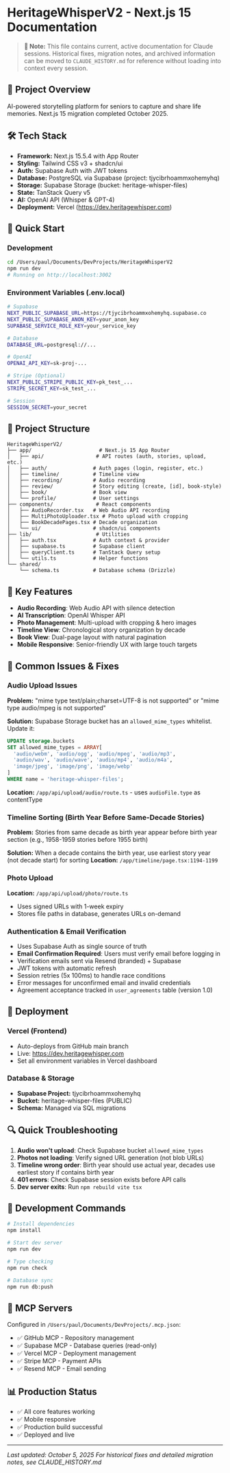 # HeritageWhisperV2 - Next.js 15 Documentation

> **📝 Note:** This file contains current, active documentation for Claude sessions. Historical fixes, migration notes, and archived information can be moved to `CLAUDE_HISTORY.md` for reference without loading into context every session.

## 🚀 Project Overview
AI-powered storytelling platform for seniors to capture and share life memories. Next.js 15 migration completed October 2025.

## 🛠️ Tech Stack
- **Framework:** Next.js 15.5.4 with App Router
- **Styling:** Tailwind CSS v3 + shadcn/ui
- **Auth:** Supabase Auth with JWT tokens
- **Database:** PostgreSQL via Supabase (project: tjycibrhoammxohemyhq)
- **Storage:** Supabase Storage (bucket: heritage-whisper-files)
- **State:** TanStack Query v5
- **AI:** OpenAI API (Whisper & GPT-4)
- **Deployment:** Vercel (https://dev.heritagewhisper.com)

## 🔧 Quick Start

### Development
```bash
cd /Users/paul/Documents/DevProjects/HeritageWhisperV2
npm run dev
# Running on http://localhost:3002
```

### Environment Variables (.env.local)
```bash
# Supabase
NEXT_PUBLIC_SUPABASE_URL=https://tjycibrhoammxohemyhq.supabase.co
NEXT_PUBLIC_SUPABASE_ANON_KEY=your_anon_key
SUPABASE_SERVICE_ROLE_KEY=your_service_key

# Database
DATABASE_URL=postgresql://...

# OpenAI
OPENAI_API_KEY=sk-proj-...

# Stripe (Optional)
NEXT_PUBLIC_STRIPE_PUBLIC_KEY=pk_test_...
STRIPE_SECRET_KEY=sk_test_...

# Session
SESSION_SECRET=your_secret
```

## 📁 Project Structure
```
HeritageWhisperV2/
├── app/                      # Next.js 15 App Router
│   ├── api/                 # API routes (auth, stories, upload, etc.)
│   ├── auth/               # Auth pages (login, register, etc.)
│   ├── timeline/           # Timeline view
│   ├── recording/          # Audio recording
│   ├── review/             # Story editing (create, [id], book-style)
│   ├── book/               # Book view
│   └── profile/            # User settings
├── components/              # React components
│   ├── AudioRecorder.tsx   # Web Audio API recording
│   ├── MultiPhotoUploader.tsx # Photo upload with cropping
│   ├── BookDecadePages.tsx # Decade organization
│   └── ui/                 # shadcn/ui components
├── lib/                     # Utilities
│   ├── auth.tsx            # Auth context & provider
│   ├── supabase.ts         # Supabase client
│   ├── queryClient.ts      # TanStack Query setup
│   └── utils.ts            # Helper functions
└── shared/
    └── schema.ts           # Database schema (Drizzle)
```

## 🔑 Key Features
- **Audio Recording**: Web Audio API with silence detection
- **AI Transcription**: OpenAI Whisper API
- **Photo Management**: Multi-upload with cropping & hero images
- **Timeline View**: Chronological story organization by decade
- **Book View**: Dual-page layout with natural pagination
- **Mobile Responsive**: Senior-friendly UX with large touch targets

## 🐛 Common Issues & Fixes

### Audio Upload Issues
**Problem:** "mime type text/plain;charset=UTF-8 is not supported" or "mime type audio/mpeg is not supported"

**Solution:** Supabase Storage bucket has an `allowed_mime_types` whitelist. Update it:
```sql
UPDATE storage.buckets
SET allowed_mime_types = ARRAY[
  'audio/webm', 'audio/ogg', 'audio/mpeg', 'audio/mp3',
  'audio/wav', 'audio/wave', 'audio/mp4', 'audio/m4a',
  'image/jpeg', 'image/png', 'image/webp'
]
WHERE name = 'heritage-whisper-files';
```

**Location:** `/app/api/upload/audio/route.ts` - uses `audioFile.type` as contentType

### Timeline Sorting (Birth Year Before Same-Decade Stories)
**Problem:** Stories from same decade as birth year appear before birth year section (e.g., 1958-1959 stories before 1955 birth)

**Solution:** When a decade contains the birth year, use earliest story year (not decade start) for sorting
**Location:** `/app/timeline/page.tsx:1194-1199`

### Photo Upload
**Location:** `/app/api/upload/photo/route.ts`
- Uses signed URLs with 1-week expiry
- Stores file paths in database, generates URLs on-demand

### Authentication & Email Verification
- Uses Supabase Auth as single source of truth
- **Email Confirmation Required**: Users must verify email before logging in
- Verification emails sent via Resend (branded) + Supabase
- JWT tokens with automatic refresh
- Session retries (5x 100ms) to handle race conditions
- Error messages for unconfirmed email and invalid credentials
- Agreement acceptance tracked in `user_agreements` table (version 1.0)

## 🚀 Deployment

### Vercel (Frontend)
- Auto-deploys from GitHub main branch
- Live: https://dev.heritagewhisper.com
- Set all environment variables in Vercel dashboard

### Database & Storage
- **Supabase Project:** tjycibrhoammxohemyhq
- **Bucket:** heritage-whisper-files (PUBLIC)
- **Schema:** Managed via SQL migrations

## 🔍 Quick Troubleshooting

1. **Audio won't upload**: Check Supabase bucket `allowed_mime_types`
2. **Photos not loading**: Verify signed URL generation (not blob URLs)
3. **Timeline wrong order**: Birth year should use actual year, decades use earliest story if contains birth year
4. **401 errors**: Check Supabase session exists before API calls
5. **Dev server exits**: Run `npm rebuild vite tsx`

## 📝 Development Commands
```bash
# Install dependencies
npm install

# Start dev server
npm run dev

# Type checking
npm run check

# Database sync
npm run db:push
```

## 🔌 MCP Servers
Configured in `/Users/paul/Documents/DevProjects/.mcp.json`:
- ✅ GitHub MCP - Repository management
- ✅ Supabase MCP - Database queries (read-only)
- ✅ Vercel MCP - Deployment management
- ✅ Stripe MCP - Payment APIs
- ✅ Resend MCP - Email sending

## 📊 Production Status
- ✅ All core features working
- ✅ Mobile responsive
- ✅ Production build successful
- ✅ Deployed and live

---
*Last updated: October 5, 2025*
*For historical fixes and detailed migration notes, see CLAUDE_HISTORY.md*
